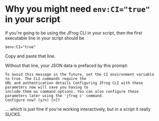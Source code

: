 # Why you might need `env:CI="true"` in your script

If you're going to be using the JFrog CLI in your script, then the first 
executable line in your script should be
```
$env:CI="true"
```

Copy and paste that line.

Without that line, your JSON data is prefaced by this prompt:

```
To avoid this message in the future, set the CI environment variable to true. The CLI commands require the
URL and authentication details Configuring JFrog CLI with these parameters now will save you having to
include them as command options. You can also configure these parameters later using the 'jfrog c' command.
Configure now? (y/n) [n]?
```

... which is just fine if you're working interactively, but in a script it 
really SUCKS.
